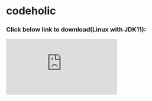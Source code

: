 # codeholic
### Click below link to download(Linux with JDK11): 
![Download chitChatApp](https://github.com/pj-25/codeholic/raw/main/chitChatAppV2.jar)
